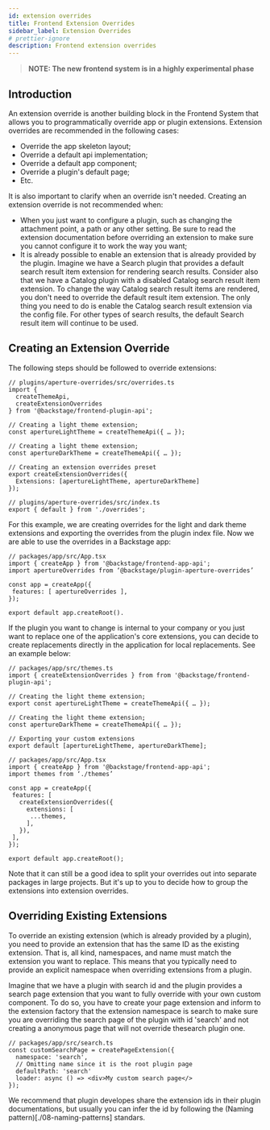 ```yaml
---
id: extension overrides
title: Frontend Extension Overrides
sidebar_label: Extension Overrides
# prettier-ignore
description: Frontend extension overrides
---
```


> **NOTE: The new frontend system is in a highly experimental phase**

## Introduction

An extension override is another building block in the Frontend System that allows you to programmatically override app or plugin extensions. Extension overrides are recommended in the following cases:

- Override the app skeleton layout;
- Override a default api implementation;
- Override a default app component;
- Override a plugin's default page;
- Etc.

It is also important to clarify when an override isn't needed. Creating an extension override is not recommended when:

- When you just want to configure a plugin, such as changing the attachment point, a path or any other setting. Be sure to read the extension documentation before overriding an extension to make sure you cannot configure it to work the way you want;
- It is already possible to enable an extension that is already provided by the plugin. Imagine we have a Search plugin that provides a default search result item extension for rendering search results. Consider also that we have a Catalog plugin with a disabled Catalog search result item extension. To change the way Catalog search result items are rendered, you don't need to override the default result item extension. The only thing you need to do is enable the Catalog search result extension via the config file. For other types of search results, the default Search result item will continue to be used.

## Creating an Extension Override

The following steps should be followed to override extensions:

```tsx
// plugins/aperture-overrides/src/overrides.ts
import {
  createThemeApi,
  createExtensionOverrides
} from '@backstage/frontend-plugin-api';

// Creating a light theme extension;
const apertureLightTheme = createThemeApi({ … });

// Creating a light theme extension;
const apertureDarkTheme = createThemeApi({ … });

// Creating an extension overrides preset
export createExtensionOverrides({
  Extensions: [apertureLightTheme, apertureDarkTheme]
});

// plugins/aperture-overrides/src/index.ts
export { default } from './overrides';
```

For this example, we are creating overrides for the light and dark theme extensions and exporting the overrides from the plugin index file. Now we are able to use the overrides in a Backstage app:

```tsx
// packages/app/src/App.tsx
import { createApp } from '@backstage/frontend-app-api';
import apertureOverrides from ‘@backstage/plugin-aperture-overrides’

const app = createApp({
 features: [ apertureOverrides ],
});

export default app.createRoot().
```

If the plugin you want to change is internal to your company or you just want to replace one of the application's core extensions, you can decide to create replacements directly in the application for local replacements. See an example below:

```tsx
// packages/app/src/themes.ts
import { createExtensionOverrides } from from '@backstage/frontend-plugin-api';

// Creating the light theme extension;
export const apertureLightTheme = createThemeApi({ … });

// Creating the light theme extension;
const apertureDarkTheme = createThemeApi({ … });

// Exporting your custom extensions
export default [apertureLightTheme, apertureDarkTheme];

// packages/app/src/App.tsx
import { createApp } from '@backstage/frontend-app-api';
import themes from ‘./themes’

const app = createApp({
 features: [
   createExtensionOverrides({
     extensions: [
      ...themes,
     ],
   }),
 ],
});

export default app.createRoot();
```

Note that it can still be a good idea to split your overrides out into separate packages in large projects. But it's up to you to decide how to group the extensions into extension overrides.

## Overriding Existing Extensions

To override an existing extension (which is already provided by a plugin), you need to provide an extension that has the same ID as the existing extension. That is, all kind, namespaces, and name must match the extension you want to replace. This means that you typically need to provide an explicit namespace when overriding extensions from a plugin.

Imagine that we have a plugin with search id and the plugin provides a search page extension that you want to fully override with your own custom component. To do so, you have to create your page extension and inform to the extension factory that the extension namespace is search to make sure you are overriding the search page of the plugin with id 'search' and not creating a anonymous page that will not override thesearch plugin one.

```tsx
// packages/app/src/search.ts
const customSearchPage = createPageExtension({
  namespace: 'search',
  // Omitting name since it is the root plugin page
  defaultPath: 'search'
  loader: async () => <div>My custom search page</>
});
```

We recommend that plugin developes share the extension ids in their plugin documentations, but usually you can infer the id by following the (Naming pattern)[./08-naming-patterns] standars.

